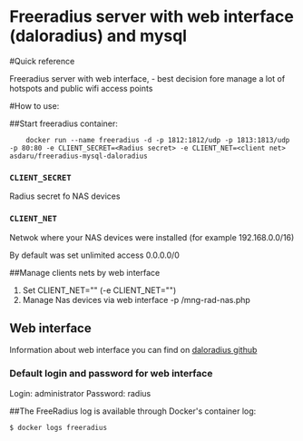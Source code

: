# Freeradius server with web interface (daloradius) and mysql

#Quick reference

Freeradius server with web interface, - best decision fore manage a lot of hotspots and public wifi access points

 
#How to use:

##Start freeradius container:

```console
	docker run --name freeradius -d -p 1812:1812/udp -p 1813:1813/udp -p 80:80 -e CLIENT_SECRET=<Radius secret> -e CLIENT_NET=<client net>  asdaru/freeradius-mysql-daloradius
```
### `CLIENT_SECRET`
Radius secret fo NAS devices
### `CLIENT_NET`
Netwok where your NAS devices were installed (for example 192.168.0.0/16)

By default was set unlimited access 0.0.0.0/0

##Manage clients nets by web interface
1. Set CLIENT_NET="" (-e CLIENT_NET="")
2. Manage Nas devices via web interface -p <addr servers where container run>/mng-rad-nas.php  

## Web interface

Information about web interface you can find on [daloradius github](https://github.com/lirantal/daloradius)

### Default login and password for web interface
Login: administrator
Password: radius   


##The FreeRadius log is available through Docker's container log:

```console
$ docker logs freeradius
```



